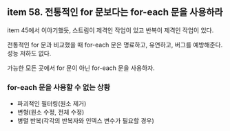## item 58. 전통적인 for 문보다는 for-each 문을 사용하라

item 45에서 이야기했듯, 스트림이 제격인 작업이 있고 반복이 제격인 작업이 있다.

전통적인 for 문과 비교했을 때 for-each 문은 명료하고, 유연하고, 버그를 예방해준다. 성능 저하도 없다. 

가능한 모든 곳에서 for 문이 아닌 for-each 문을 사용하자.

### for-each 문을 사용할 수 없는 상황
- 파괴적인 필터링(원소 제거)
- 변형(원소 수정, 전체 수정)
- 병렬 반복(각각의 반복자와 인덱스 변수가 필요할 경우)

